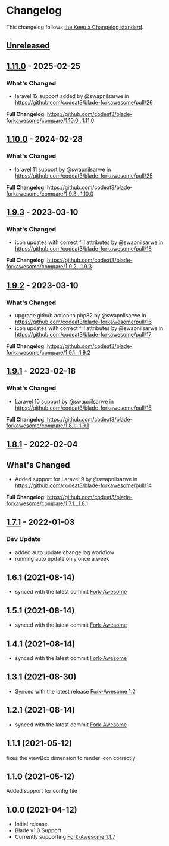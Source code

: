 # Changelog

This changelog follows [the Keep a Changelog standard](https://keepachangelog.com).

## [Unreleased](https://github.com/codeat3/blade-forkawesome/compare/1.11.0...HEAD)

## [1.11.0](https://github.com/codeat3/blade-forkawesome/compare/1.10.0...1.11.0) - 2025-02-25

### What's Changed

* laravel 12 support added by @swapnilsarwe in https://github.com/codeat3/blade-forkawesome/pull/26

**Full Changelog**: https://github.com/codeat3/blade-forkawesome/compare/1.10.0...1.11.0

## [1.10.0](https://github.com/codeat3/blade-forkawesome/compare/1.9.3...1.10.0) - 2024-02-28

### What's Changed

* laravel 11 support by @swapnilsarwe in https://github.com/codeat3/blade-forkawesome/pull/25

**Full Changelog**: https://github.com/codeat3/blade-forkawesome/compare/1.9.3...1.10.0

## [1.9.3](https://github.com/codeat3/blade-forkawesome/compare/1.9.2...1.9.3) - 2023-03-10

### What's Changed

- icon updates with correct fill attributes by @swapnilsarwe in https://github.com/codeat3/blade-forkawesome/pull/18

**Full Changelog**: https://github.com/codeat3/blade-forkawesome/compare/1.9.2...1.9.3

## [1.9.2](https://github.com/codeat3/blade-forkawesome/compare/1.9.1...1.9.2) - 2023-03-10

### What's Changed

- upgrade github action to php82 by @swapnilsarwe in https://github.com/codeat3/blade-forkawesome/pull/16
- icon updates with correct fill attributes by @swapnilsarwe in https://github.com/codeat3/blade-forkawesome/pull/17

**Full Changelog**: https://github.com/codeat3/blade-forkawesome/compare/1.9.1...1.9.2

## [1.9.1](https://github.com/codeat3/blade-forkawesome/compare/1.8.1...1.9.1) - 2023-02-18

### What's Changed

- Laravel 10 support by @swapnilsarwe in https://github.com/codeat3/blade-forkawesome/pull/15

**Full Changelog**: https://github.com/codeat3/blade-forkawesome/compare/1.8.1...1.9.1

## [1.8.1](https://github.com/codeat3/blade-forkawesome/compare/1.7.1...1.8.1) - 2022-02-04

## What's Changed

- Added support for Laravel 9 by @swapnilsarwe in https://github.com/codeat3/blade-forkawesome/pull/14

**Full Changelog**: https://github.com/codeat3/blade-forkawesome/compare/1.7.1...1.8.1

## [1.7.1](https://github.com/codeat3/blade-forkawesome/compare/1.6.1...1.7.1) - 2022-01-03

### Dev Update

- added auto update change log workflow
- running auto update only once a week

## 1.6.1 (2021-08-14)

- synced with the latest commit [Fork-Awesome](https://github.com/ForkAwesome/Fork-Awesome/commit/289abef958b8fc7c2541419a9d521655e225feab)

## 1.5.1 (2021-08-14)

- synced with the latest commit [Fork-Awesome](https://github.com/ForkAwesome/Fork-Awesome/commit/93e5d24a48674064fe75610ba0cbe66104a981d4)

## 1.4.1 (2021-08-14)

- synced with the latest commit [Fork-Awesome](https://github.com/ForkAwesome/Fork-Awesome/commit/6865961ec88c85d7fb5a90846ae7451eaf539522)

## 1.3.1 (2021-08-30)

- Synced with the latest release [Fork-Awesome 1.2](https://github.com/ForkAwesome/Fork-Awesome/releases/tag/1.2)

## 1.2.1 (2021-08-14)

- synced with the latest commit   [Fork-Awesome](https://github.com/ForkAwesome/Fork-Awesome/commit/2c7fd6c528c17006419d4f6c633ff561e5bb0ec4)

## 1.1.1 (2021-05-12)

fixes the viewBox dimension to render icon correctly

## 1.1.0 (2021-05-12)

Added support for config file

## 1.0.0 (2021-04-12)

- Initial release.
- Blade v1.0 Support
- Currently supporting [Fork-Awesome 1.1.7](https://github.com/ForkAwesome/Fork-Awesome/releases/tag/1.1.7)
